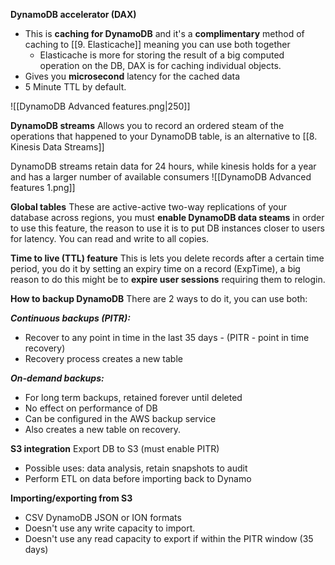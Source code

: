 
**DynamoDB accelerator (DAX)**
- This is **caching for DynamoDB** and it's a **complimentary** method of caching to [[9. Elasticache]] meaning you can use both together
	- Elasticache is more for storing the result of a big computed operation on the DB, DAX is for caching individual objects.
- Gives you **microsecond** latency for the cached data
- 5 Minute TTL by default.

![[DynamoDB Advanced features.png|250]]

**DynamoDB streams**
Allows you to record an ordered steam of the operations that happened to your DynamoDB table, is an alternative to [[8. Kinesis Data Streams]]

DynamoDB streams retain data for 24 hours, while kinesis holds for a year and has a larger number of available consumers
![[DynamoDB Advanced features 1.png]]

**Global tables**
These are active-active two-way replications of your database across regions, you must **enable DynamoDB data steams** in order to use this feature, the reason to use it is to put DB instances closer to users for latency. You can read and write to all copies.


**Time to live (TTL) feature**
This is lets you delete records after a certain time period, you do it by setting an expiry time on a record (ExpTime), a big reason to do this might be to **expire user sessions** requiring them to relogin.

**How to backup DynamoDB**
There are 2 ways to do it, you can use both:

***Continuous backups (PITR):***
- Recover to any point in time in the last 35 days - (PITR - point in time recovery)
- Recovery process creates a new table

***On-demand backups:***
- For long term backups, retained forever until deleted
- No effect on performance of DB
- Can be configured in the AWS backup service
- Also creates a new table on recovery.

**S3 integration**
Export DB to S3 (must enable PITR)
- Possible uses: data analysis, retain snapshots to audit
- Perform ETL on data before importing back to Dynamo

**Importing/exporting from S3**
- CSV DynamoDB JSON or ION formats
- Doesn't use any write capacity to import.
- Doesn't use any read capacity to export if within the PITR window (35 days)
